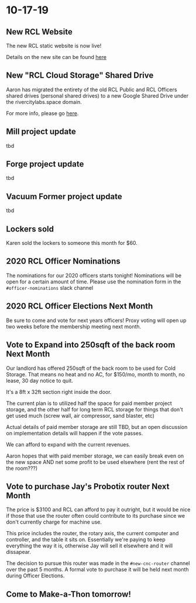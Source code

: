 # 10-17-19

## New RCL Website

The new RCL static website is now live! 

Details on the new site can be found [here](../../../administration/rcl-website.md)

## New "RCL Cloud Storage" Shared Drive

Aaron has migrated the entirety of the old RCL Public and RCL Officers shared drives \(personal shared drives\) to a new Google Shared Drive under the rivercitylabs.space domain. 

For more info, please go [here](../../../administration/shared-drive.md).

## Mill project update

tbd

## Forge project update

tbd

## Vacuum Former project update

tbd

## Lockers sold

Karen sold the lockers to someone this month for $60. 

## 2020 RCL Officer Nominations

The nominations for our 2020 officers starts tonight! Nominations will be open for a certain amount of time. Please use the nomination form in the `#officer-nominations` slack channel

## 2020 RCL Officer Elections Next Month

Be sure to come and vote for next years officers! Proxy voting will open up two weeks before the membership meeting next month.

## Vote to Expand into 250sqft of the back room Next Month

Our landlord has offered 250sqft of the back room to be used for Cold Storage. That means no heat and no AC, for $150/mo, month to month, no lease, 30 day notice to quit.

It's a 8ft x 32ft section right inside the door.

The current plan is to utilized half the space for paid member project storage, and the other half for long term RCL storage for things that don't get used much \(screw wall, air compressor, sand blaster, etc\)

Actual details of paid member storage are still TBD, but an open discussion on implementation details will happen if the vote passes.

We can afford to expand with the current revenues. 

Aaron hopes that with paid member storage, we can easily break even on the new space AND net some profit to be used elsewhere \(rent the rest of the room???\)

## Vote to purchase Jay's Probotix router Next Month

The price is $3100 and RCL can afford to pay it outright, but it would be nice if those that use the router often could contribute to its purchase since we don't currently charge for machine use.

This price includes the router, the rotary axis, the current computer and controller, and the table it sits on. Essentially we're paying to keep everything the way it is, otherwise Jay will sell it elsewhere and it will dissapear.

The decision to pursue this router was made in the `#new-cnc-router` channel over the past 5 months. A formal vote to purchase it will be held next month during Officer Elections.

## Come to Make-a-Thon tomorrow!

